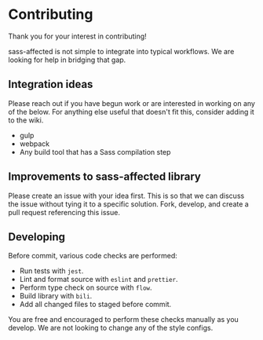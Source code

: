 # Contributing

Thank you for your interest in contributing!

sass-affected is not simple to integrate into typical workflows. We are looking for help in bridging that gap.

## Integration ideas

Please reach out if you have begun work or are interested in working on any of the below. For anything else useful that doesn't fit this, consider adding it to the wiki.

* gulp
* webpack
* Any build tool that has a Sass compilation step

## Improvements to sass-affected library

Please create an issue with your idea first. This is so that we can discuss the issue without tying it to a specific solution. Fork, develop, and create a pull request referencing this issue.

## Developing

Before commit, various code checks are performed:

* Run tests with `jest`.
* Lint and format source with `eslint` and `prettier`.
* Perform type check on source with `flow`.
* Build library with `bili`.
* Add all changed files to staged before commit.

You are free and encouraged to perform these checks manually as you develop. We are not looking to change any of the style configs.
